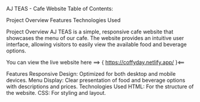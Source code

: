 

AJ TEAS - Cafe Website
Table of Contents:

Project Overview
Features
Technologies Used

Project Overview
AJ TEAS is a simple, responsive cafe website that showcases the menu of our cafe. The website provides an intuitive user interface, allowing visitors to easily view the available food and beverage options.

You can view the live website here ==>  { https://coffyday.netlify.app/ }<==

Features
Responsive Design: Optimized for both desktop and mobile devices.
Menu Display: Clear presentation of food and beverage options with descriptions and prices.
Technologies Used
HTML: For the structure of the website.
CSS: For styling and layout.
